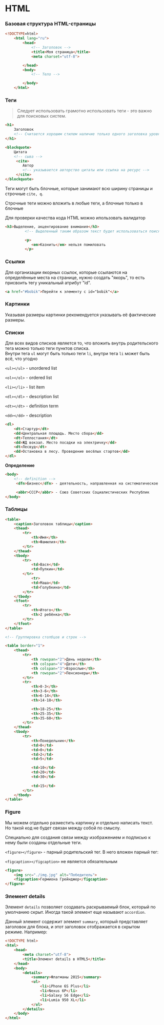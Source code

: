 # HTML 

### Базовая структура HTML-страницы

```html
<!DOCTYPE=html>
    <html lang="ru">
        <head>
            <!-- Заголовок -->
            <title>Моя страница</title>
            <meta charset="utf-8">

        </head>
        <body>
            <!-- Тело -->

        </body>
    </html>
```

### Теги

> Следует использовать грамотно использовать теги - это важно для поисковых систем. 

```html
<h1>
    Заголовок
    <!-- Считается хорошим стилем наличие только одного заголовка уровня h1 -->
</h1>

<blockquote>
    Цитата
    <!-- сыва -->
     <cite>
        Автор
        <!-- указывается авторство цитаты или ссылка на ресурс -->
     </cite>
</blockquote>

```

Теги могут быть блочные, которые занимают всю ширину страницы и строчные `cite, q`.

Строчные теги можно вложить в любые теги, а блочные только в блочные

Для проверки качества кода HTML можно ипользовать валидатор

```html
<h3>Выделение, акцентирование внимания</h3>
         <!-- Выделенный таким образом текст будет использоваться поисковиками как ключевое слово -->

         <p>
            <em>Казнить</em> нельзя помиловать
         </p>
```

### Ссылки

Для организации якорных ссылок, которые ссылаются на определённые места на странице, нужно создать "якорь", то есть присвоить тегу уникальный атрибут "id". 

```html
<a href="#bobik">Перейти к элементу с id="bobik"</a>
```

### Картинки

Указывая размеры картинки рекомендуется указывать её фактические размеры.

### Списки

Для всех видов списков является то, что вложить внутрь родительского тега можно только теги пунктов списка.     
Внутри тега `ul` могут быть только теги `li`, внутри тега `li` может быть всё, что угодно

`<ul></ul>` - unordered list

`<ol></ol>` - ordered list

`<li></li>` - list item

`<dl></dl>` - description list 

`<dt></dt>` - definition term

`<dd></dd>` - description

```html
<dl>
    <dt>Стартур</dt>
    <dd>Центральная площадь. Место сбора</dd>
    <dt>Теплостания</dt>
    <dd>ЖД вокзал. Место посадки на электричку</dd>
    <dt>Лесвуд</dt>
    <dd>Остановка в лесу. Проведение весёлых стартов</dd>
</dl>

```


**Определение**

```html
<body>
    <!-- definition -->
     <dfn>Бизнес</dfn> - деятельность, направленная на систематическое извлечение прибыли

     <abbr>СССР</abbr> - Союз Советских Социалистических Республик
</body>

```

### Таблицы

```html
<table>
    <caption>Заголовок таблицы</caption>
    <thead>
        <tr>
            <th>Имя</th>
            <th>Фамилия</th>
        </tr>
    </thead>
    <tbody>
        <tr>
            <td>Вася</td>
            <td>Пупкин</td>
        </tr>
            <tr>
            <td>Маша</td>
            <td>Голубкина</td>
        </tr>
    </tbody>
    <tfoot>
        <tr>
            <th>Итого</th>
            <th>2 ребёнка</th>
        </tr>
    </tfoot>
</table>

<!-- Группировка столбцов и строк -->

<table border="1">
    <thead>
        <tr>
            <th rowspan="2">День недели</th>
            <th colspan="4">Дети</th>
            <th colspan="3">Взрослые</th>
            <th rowspan="2">Пенсионеры</th>
        </tr>
        <tr>
            <th>0-3</th>
            <th>3-6</th>
            <th>6-14</th>
            <th>14-18</th>

            <th>18-25</th>
            <th>25-35</th>
            <th>35-60</th>
        </tr>
    </thead>
    <tbody>
        <tr>
            <th>Понедельник</th>
            <td>0</td>
            <td>0</td>
            <td>2</td>
            <td>5</td>

            <td>10</td>
            <td>20</td>
            <td>30</td>
            
            <td>15</td>
        </tr>
    </tbody>
</table> 
```

### Figure

Мы можем отдельно разместить картинку и отдельно написать текст. Но такой код не будет связан между собой по смыслу.

Специально для создания связи между изображением и подписью к нему были созданы отдельные теги.

`<figure></figure>`  - парный родительский тег. В него вложен парный тег:

`<figcaption></figcaption>` не является обязательным

```html
<figure>
    <img src="./img.jpg" alt="Победитель">
    <figcaption>Гермиона Грейнджер</figcaption>
</figure>
```

### Элемент details

Элемент `details` позволяет создавать раскрываемый блок, который по умолчанию скрыт. Иногда такой элемент еще называют `accordion`.

Данный элемент содержит элемент `summary`, который представляет заголовок для блока, и этот заголовок отображается в скрытом режиме. Например:

```html
<!DOCTYPE html>
<html>
    <head>
        <meta charset="utf-8">
        <title>Элемент details в HTML5</title>
    </head>
    <body>
        <details>
            <summary>Флагманы 2015</summary>
            <ul>
                <li>iPhone 6S Plus</li>
                <li>Nexus 6P</li>
                <li>Galaxy S6 Edge</li>
                <li>Lumia 950 XL</li>
            </ul>
        </details>
    </body>
</html>
```
